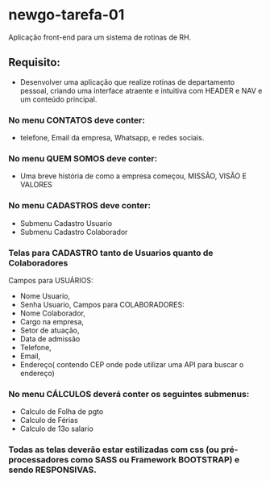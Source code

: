 # newgo-tarefa-01
Aplicação front-end para um sistema de rotinas de RH.

## Requisito:
- Desenvolver uma aplicação que realize rotinas de departamento pessoal, criando uma interface atraente e intuitiva com HEADER e NAV e um conteúdo principal.

### No menu CONTATOS deve conter:
- telefone, Email da empresa, Whatsapp, e redes sociais.
### No menu QUEM SOMOS deve conter:
- Uma breve história de como a empresa começou, MISSÃO, VISÃO E VALORES
### No menu CADASTROS deve conter:
- Submenu Cadastro Usuario
- Submenu Cadastro Colaborador
### Telas para CADASTRO tanto de Usuarios quanto de Colaboradores
Campos para USUÁRIOS:
- Nome Usuario,
- Senha Usuario,
Campos para COLABORADORES:
- Nome Colaborador,
- Cargo na empresa,
- Setor de atuação,
- Data de admissão
- Telefone,
- Email,
- Endereço( contendo CEP onde pode utilizar uma API para buscar o endereço)

### No menu CÁLCULOS deverá conter os seguintes submenus:
- Calculo de Folha de pgto
- Calculo de Férias
- Calculo de 13o salario

### Todas as telas deverão estar estilizadas com css (ou pré-processadores como SASS ou Framework BOOTSTRAP) e sendo RESPONSIVAS.
